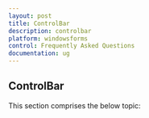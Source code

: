 ```yaml
---
layout: post
title: ControlBar
description: controlbar
platform: windowsforms
control: Frequently Asked Questions
documentation: ug
---
```


## ControlBar

This section comprises the below topic:

